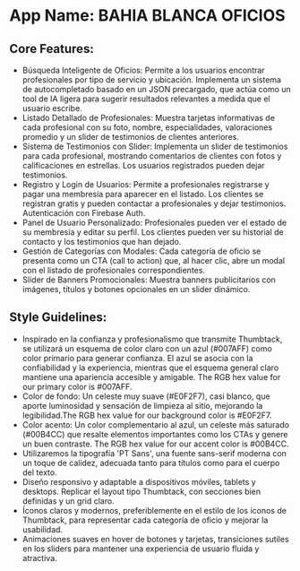 # **App Name**: BAHIA BLANCA OFICIOS

## Core Features:

- Búsqueda Inteligente de Oficios: Permite a los usuarios encontrar profesionales por tipo de servicio y ubicación. Implementa un sistema de autocompletado basado en un JSON precargado, que actúa como un tool de IA ligera para sugerir resultados relevantes a medida que el usuario escribe.
- Listado Detallado de Profesionales: Muestra tarjetas informativas de cada profesional con su foto, nombre, especialidades, valoraciones promedio y un slider de testimonios de clientes anteriores.
- Sistema de Testimonios con Slider: Implementa un slider de testimonios para cada profesional, mostrando comentarios de clientes con fotos y calificaciones en estrellas. Los usuarios registrados pueden dejar testimonios.
- Registro y Login de Usuarios: Permite a profesionales registrarse y pagar una membresía para aparecer en el listado. Los clientes se registran gratis y pueden contactar a profesionales y dejar testimonios. Autenticación con Firebase Auth.
- Panel de Usuario Personalizado: Profesionales pueden ver el estado de su membresía y editar su perfil. Los clientes pueden ver su historial de contacto y los testimonios que han dejado.
- Gestión de Categorías con Modales: Cada categoría de oficio se presenta como un CTA (call to action) que, al hacer clic, abre un modal con el listado de profesionales correspondientes.
- Slider de Banners Promocionales: Muestra banners publicitarios con imágenes, títulos y botones opcionales en un slider dinámico.

## Style Guidelines:

- Inspirado en la confianza y profesionalismo que transmite Thumbtack, se utilizará un esquema de color claro con un azul (#007AFF) como color primario para generar confianza. El azul se asocia con la confiabilidad y la experiencia, mientras que el esquema general claro mantiene una apariencia accesible y amigable. The RGB hex value for our primary color is #007AFF.
- Color de fondo: Un celeste muy suave (#E0F2F7), casi blanco, que aporte luminosidad y sensación de limpieza al sitio, mejorando la legibilidad.The RGB hex value for our background color is #E0F2F7.
- Color acento: Un color complementario al azul, un celeste más saturado (#00B4CC) que resalte elementos importantes como los CTAs y genere un buen contraste. The RGB hex value for our accent color is #00B4CC.
- Utilizaremos la tipografía 'PT Sans', una fuente sans-serif moderna con un toque de calidez, adecuada tanto para títulos como para el cuerpo del texto.
- Diseño responsivo y adaptable a dispositivos móviles, tablets y desktops. Replicar el layout tipo Thumbtack, con secciones bien definidas y un grid claro.
- Íconos claros y modernos, preferiblemente en el estilo de los íconos de Thumbtack, para representar cada categoría de oficio y mejorar la usabilidad.
- Animaciones suaves en hover de botones y tarjetas, transiciones sutiles en los sliders para mantener una experiencia de usuario fluida y atractiva.